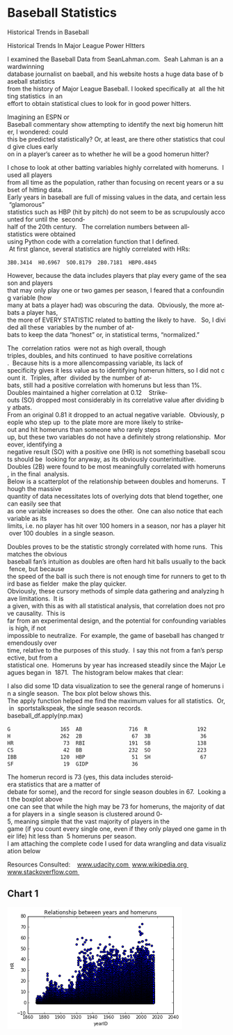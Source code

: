 # Baseball Statistics
Historical Trends in Baseball

Historical Trends In Major League Power HItters 
 
I examined the Baseball Data from SeanLahman.com.  Seah Lahman is an award­winning  database journalist on baeball, and his website hosts a huge data base of baseball statistics  from the history of Major League Baseball. I looked specifically at  all the hitting statistics  in an  effort to obtain statistical clues to look for in good power hitters.   

Imagining an ESPN or  Baseball commentary show attempting to identify the next big homerun hitter, I wondered: could  this be predicted statistically? Or, at least, are there other statistics that could give clues early  on in a player’s career as to whether he will be a good homerun hitter?    

I chose to look at other batting variables highly correlated with homeruns.  I used all players  from all time as the population, rather than focusing on recent years or a subset of hitting data.  Early years in baseball are full of missing values in the data, and certain less “glamorous”  statistics such as HBP (hit by pitch) do not seem to be as scrupulously accounted for until the  second­half of the 20th century.   The correlation numbers between all­statistics were obtained  using Python code with a correlation function that I defined.      At first glance, several statistics are highly correlated with HRs:    
```
3B­­0.3414  H­­0.6967  SO­­0.8179  2B­­­­0.7181  HBP­­0.4845    
```

However, because the data includes players that play every game of the season and players  that may only play one or two games per season, I feared that a confounding variable (how  many at bats a player had) was obscuring the data.  Obviously, the more at­bats a player has,  the more of EVERY STATISTIC related to batting the likely to have.   So, I divided all these  variables by the number of at­bats to keep the data “honest” or, in statistical terms, “normalized.”     

The ​ correlation ratios​  were not as high overall, though ​ triples, doubles, and hits continued  to have positive correlations​ .  Because hits is a more all­encompassing variable, its lack of  specificity gives it less value as to identifying homerun hitters, so I did not count it.  Triples, after  divided by the number of at­bats, still had a positive correlation with homeruns but less than 1%.  Doubles maintained a higher correlation at 0.12    Strike­outs (SO) dropped most considerably in its correlative value after dividing by at­bats.  From an original 0.81 it dropped to an actual negative variable.  Obviously, people who step up  to the plate more are more likely to strike­out and hit homeruns than someone who rarely steps  up, but these two variables do not have a definitely strong relationship.  Moreover, identifying a  negative result (SO) with a positive one (HR) is not something baseball scouts should be  looking for anyway, as its obviously counterintuitive.  
  Doubles (2B) were found to be most meaningfully correlated with homeruns, in the final  analysis.    Below is a scatterplot of the relationship between doubles and homeruns.  Though the massive  quantity of data necessitates lots of overlying dots that blend together, one can easily see that  as one variable increases so does the other.  One can also notice that each variable as its  limits, i.e. no player has hit over 100 homers in a season, nor has a player hit over 100 doubles  in a single season.   


Doubles proves to be the statistic strongly correlated with home runs.  This matches the obvious  baseball fan’s intuition as doubles are often hard hit balls usually to the back fence, but because  the speed of the ball is such there is not enough time for runners to get to third base as fielder  make the play quicker.     Obviously, these cursory methods of simple data gathering and analyzing have limitations.  It is  a given, with this as with all statistical analysis, that correlation does not prove causality.  This is  far from an experimental design, and the potential for confounding variables is high, if not  impossible to neutralize.  For example, the game of baseball has changed tremendously over  time, relative to the purposes of this study.  I say this not from a fan’s perspective, but from a  statistical one.  Homeruns by year has increased steadily since the Major Leagues began in  1871.  The histogram below makes that clear:   
 


I also did some 1D data visualization to see the general range of homeruns in a single season.  The box plot below shows this.   
 
    The apply function helped me find the maximum values for all statistics.  Or, in  sports­talk­speak, the single season records.     baseball_df.apply(np.max)
```
G                165  AB               716  R                192  H                262  2B                67  3B                36  HR                73  RBI              191  SB               138  CS                42  BB               232  SO               223  IBB              120  HBP               51  SH                67  SF                19  GIDP              36        
```

The homerun record is 73 (yes, this data includes steroid­era statistics that are a matter of  debate for some), and the record for single season doubles in 67.  Looking at the boxplot above  one can see that while the high may be 73 for homeruns, the majority of data for players in a  single season is clustered around 0­5, meaning simple that the vast majority of players in the  game (if you count every single one, even if they only played one game in their life) hit less than  5 homeruns per season.     I am attaching the complete code I used for data wrangling and data visualization below 

Resources Consulted:    www.udacity.com  www.wikipedia.org  www.stackoverflow.com 

## Chart 1





![chart1](https://raw.githubusercontent.com/clintsabom/Baseball-Statistics/master/yearshomeruns.png "Chart 1")
